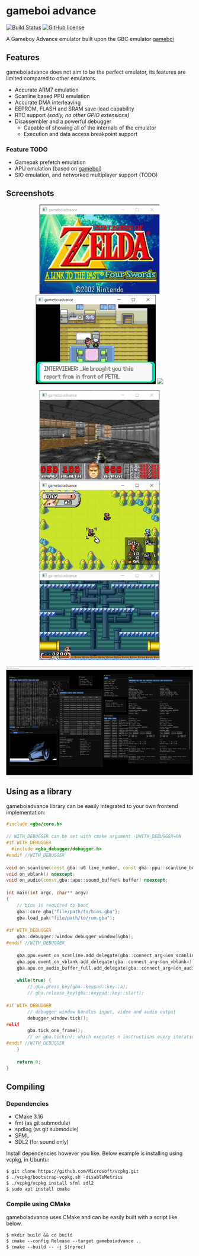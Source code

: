 # gameboi advance

[![Build Status](https://travis-ci.com/emrsmsrli/gameboiadvance.svg?branch=master)](https://travis-ci.com/emrsmsrli/gameboiadvance)
[![GitHub license](https://img.shields.io/github/license/emrsmsrli/gameboiadvance)](https://github.com/emrsmsrli/gameboiadvance/blob/master/LICENSE)

A Gameboy Advance emulator built upon the GBC emulator [gameboi](https://github.com/emrsmsrli/gameboi/)

## Features

gameboiadvance does not aim to be the perfect emulator,
its features are limited compared to other emulators.

- Accurate ARM7 emulation
- Scanline based PPU emulation 
- Accurate DMA interleaving
- EEPROM, FLASH and SRAM save-load capability
- RTC support _(sadly, no other GPIO extensions)_
- Disassembler and a powerful debugger
  - Capable of showing all of the internals of the emulator
  - Execution and data access breakpoint support
  
### Feature TODO
- Gamepak prefetch emulation
- APU emulation (based on [gameboi](https://github.com/emrsmsrli/gameboi/))
- SIO emulation, and networked multiplayer support (TODO)

## Screenshots

<p align="center">
    <img src="screenshots/zelda.png" height=240 />
    <img src="screenshots/pokeemerald.png" height=240 />
    <img src="screenshots/waio.png" height=240 />
</p>
<p align="center">
    <img src="screenshots/doom.png" height=240 />
    <img src="screenshots/advancewars.png" height=240 />
    <img src="screenshots/supermario.png" height=240 />
</p>
<p align="center">
    <img src="screenshots/debugger.png" width=750 />
</p>

## Using as a library

gameboiadvance library can be easily integrated to your own frontend implementation:
```cpp
#include <gba/core.h>

// WITH_DEBUGGER can be set with cmake argument -DWITH_DEBUGGER=ON
#if WITH_DEBUGGER
  #include <gba_debugger/debugger.h>
#endif //WITH_DEBUGGER

void on_scanline(const gba::u8 line_number, const gba::ppu::scanline_buffer& buffer) noexcept;
void on_vblank() noexcept;
void on_audio(const gba::apu::sound_buffer& buffer) noexcept;

int main(int argc, char** argv) 
{
    // bios is required to boot
    gba::core gba{"file/path/to/bios.gba"};
    gba.load_pak("file/path/to/rom.gba");

#if WITH_DEBUGGER
    gba::debugger::window debugger_window(&gba);
#endif //WITH_DEBUGGER

    gba.ppu.event_on_scanline.add_delegate(gba::connect_arg<&on_scanline>);
    gba.ppu.event_on_vblank.add_delegate(gba::connect_arg<&on_vblank>);
    gba.apu.on_audio_buffer_full.add_delegate(gba::connect_arg<&on_audio>);

    while(true) {
        // gba.press_key(gba::keypad::key::a);
        // gba.release_key(gba::keypad::key::start);

#if WITH_DEBUGGER
        // debugger window handles input, video and audio output
        debugger_window.tick();
#elif
        gba.tick_one_frame();
        // or gba.tick(n); which executes n instructions every iteration
#endif //WITH_DEBUGGER
    }

    return 0;
}
```

## Compiling
### Dependencies
- CMake 3.16
- fmt (as git submodule)
- spdlog (as git submodule)
- SFML
- SDL2 (for sound only)

Install dependencies however you like. Below example is installing using vcpkg, in Ubuntu:

```shell
$ git clone https://github.com/Microsoft/vcpkg.git
$ ./vcpkg/bootstrap-vcpkg.sh -disableMetrics
$ ./vcpkg/vcpkg install sfml sdl2
$ sudo apt install cmake
```

### Compile using CMake
gameboiadvance uses CMake and can be easily built with a script like below.

```shell
$ mkdir build && cd build
$ cmake --config Release --target gameboiadvance ..
$ cmake --build -- -j $(nproc)
```
